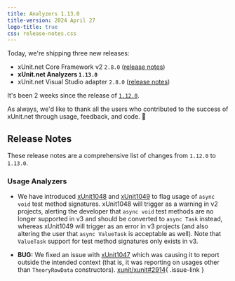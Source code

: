 ```yaml
---
title: Analyzers 1.13.0
title-version: 2024 April 27
logo-title: true
css: release-notes.css
---
```


Today, we're shipping three new releases:

* xUnit.net Core Framework v2 `2.8.0` ([release notes](/releases/v2/2.8.0))
* **xUnit.net Analyzers `1.13.0`**
* xUnit.net Visual Studio adapter `2.8.0` ([release notes](/releases/visualstudio/2.8.0))

It's been 2 weeks since the release of [`1.12.0`](1.12.0).

As always, we'd like to thank all the users who contributed to the success of xUnit.net through usage, feedback, and code. 🎉

## Release Notes

These release notes are a comprehensive list of changes from `1.12.0` to `1.13.0`.

### Usage Analyzers

* We have introduced [xUnit1048](/xunit.analyzers/rules/xUnit1048) and [xUnit1049](/xunit.analyzers/rules/xUnit1049) to flag usage of `async void` test method signatures. xUnit1048 will trigger as a warning in v2 projects, alerting the developer that `async void` test methods are no longer supported in v3 and should be converted to `async Task` instead, whereas xUnit1049 will trigger as an error in v3 projects (and also altering the user that `async ValueTask` is acceptable as well). Note that `ValueTask` support for test method signatures only exists in v3.

* **BUG:** We fixed an issue with [xUnit1047](/xunit.analyzers/rules/xUnit1047) which was causing it to report outside the intended context (that is, it was reporting on usages other than `TheoryRowData` constructors). [xunit/xunit#2914](https://github.com/xunit/xunit/issues/2914){ .issue-link }

